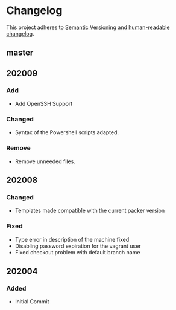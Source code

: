 # Changelog

This project adheres to [Semantic Versioning](https://semver.org/spec/v2.0.0.html)
and [human-readable changelog](https://keepachangelog.com/en/1.0.0/).

## master

## 202009

### Add

- Add OpenSSH Support

### Changed

- Syntax of the Powershell scripts adapted.

### Remove

- Remove unneeded files.

## 202008

### Changed

- Templates made compatible with the current packer version

### Fixed

- Type error in description of the machine fixed
- Disabling password expiration for the vagrant user
- Fixed checkout problem with default branch name

## 202004

### Added

- Initial Commit
